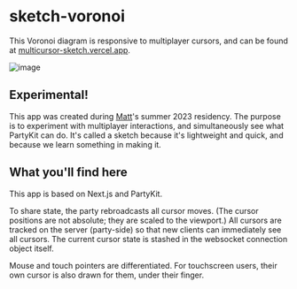 # sketch-voronoi

This Voronoi diagram is responsive to multiplayer cursors, and can be found at [multicursor-sketch.vercel.app](https://multicursor-sketch.vercel.app).

![image](/assets/screenshot.png)

## Experimental!

This app was created during [Matt](https://interconnected.org)'s summer 2023 residency. The purpose is to experiment with multiplayer interactions, and simultaneously see what PartyKit can do. It's called a sketch because it's lightweight and quick, and because we learn something in making it.

## What you'll find here

This app is based on Next.js and PartyKit.

To share state, the party rebroadcasts all cursor moves. (The cursor positions are not absolute; they are scaled to the viewport.) All cursors are tracked on the server (party-side) so that new clients can immediately see all cursors. The current cursor state is stashed in the websocket connection object itself.

Mouse and touch pointers are differentiated. For touchscreen users, their own cursor is also drawn for them, under their finger.
